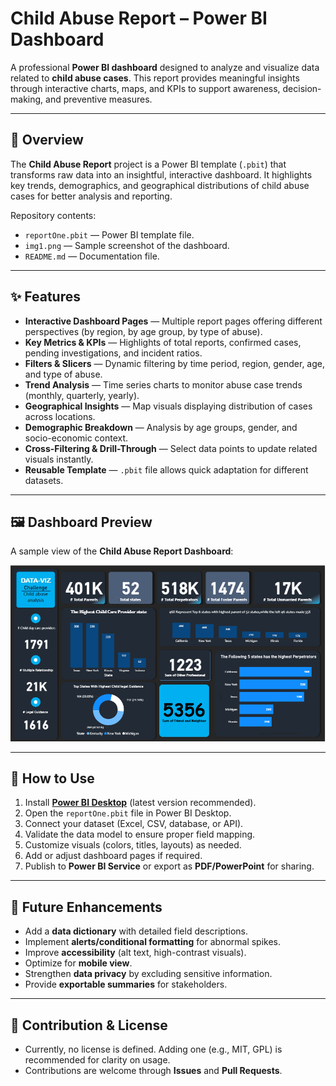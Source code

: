
# Child Abuse Report – Power BI Dashboard

A professional **Power BI dashboard** designed to analyze and visualize data related to **child abuse cases**. This report provides meaningful insights through interactive charts, maps, and KPIs to support awareness, decision-making, and preventive measures.

---

## 📌 Overview

The **Child Abuse Report** project is a Power BI template (`.pbit`) that transforms raw data into an insightful, interactive dashboard.
It highlights key trends, demographics, and geographical distributions of child abuse cases for better analysis and reporting.

Repository contents:

* `reportOne.pbit` — Power BI template file.
* `img1.png` — Sample screenshot of the dashboard.
* `README.md` — Documentation file.

---

## ✨ Features

* **Interactive Dashboard Pages** — Multiple report pages offering different perspectives (by region, by age group, by type of abuse).
* **Key Metrics & KPIs** — Highlights of total reports, confirmed cases, pending investigations, and incident ratios.
* **Filters & Slicers** — Dynamic filtering by time period, region, gender, age, and type of abuse.
* **Trend Analysis** — Time series charts to monitor abuse case trends (monthly, quarterly, yearly).
* **Geographical Insights** — Map visuals displaying distribution of cases across locations.
* **Demographic Breakdown** — Analysis by age groups, gender, and socio-economic context.
* **Cross-Filtering & Drill-Through** — Select data points to update related visuals instantly.
* **Reusable Template** — `.pbit` file allows quick adaptation for different datasets.

---

## 🖼️ Dashboard Preview

A sample view of the **Child Abuse Report Dashboard**:

![Child Abuse Report Demo](./img1.png)

---

## 🚀 How to Use

1. Install **[Power BI Desktop](https://powerbi.microsoft.com/desktop/)** (latest version recommended).
2. Open the `reportOne.pbit` file in Power BI Desktop.
3. Connect your dataset (Excel, CSV, database, or API).
4. Validate the data model to ensure proper field mapping.
5. Customize visuals (colors, titles, layouts) as needed.
6. Add or adjust dashboard pages if required.
7. Publish to **Power BI Service** or export as **PDF/PowerPoint** for sharing.

---

## 🔮 Future Enhancements

* Add a **data dictionary** with detailed field descriptions.
* Implement **alerts/conditional formatting** for abnormal spikes.
* Improve **accessibility** (alt text, high-contrast visuals).
* Optimize for **mobile view**.
* Strengthen **data privacy** by excluding sensitive information.
* Provide **exportable summaries** for stakeholders.

---

## 🤝 Contribution & License

* Currently, no license is defined. Adding one (e.g., MIT, GPL) is recommended for clarity on usage.
* Contributions are welcome through **Issues** and **Pull Requests**.



